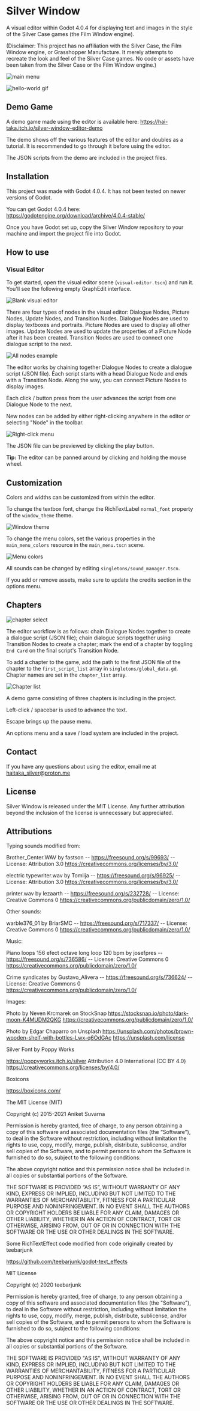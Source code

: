 # Silver Window

A visual editor within Godot 4.0.4 for displaying text and images in the style of the Silver Case games (the Film Window engine).

(Disclaimer: This project has no affiliation with the Silver Case, the Film Window engine, or Grasshopper Manufacture. It merely attempts to recreate the look and feel of the Silver Case games. No code or assets have been taken from the Silver Case or the Film Window engine.)

![main menu](screenshots/main-menu.gif)

![hello-world gif](screenshots/hello-world.gif)

## Demo Game

A demo game made using the editor is available here:
https://hai-taka.itch.io/silver-window-editor-demo

The demo shows off the various features of the editor and doubles as a tutorial. It is recommended to go through it before using the editor.

The JSON scripts from the demo are included in the project files.

## Installation

This project was made with Godot 4.0.4. It has not been tested on newer versions of Godot.

You can get Godot 4.0.4 here:
https://godotengine.org/download/archive/4.0.4-stable/

Once you have Godot set up, copy the Silver Window repository to your machine and import the project file into Godot.

## How to use

### Visual Editor

To get started, open the visual editor scene (`visual-editor.tscn`) and run it. You'll see the following empty GraphEdit interface.

![Blank visual editor](screenshots/visual-editor.png)

There are four types of nodes in the visual editor: Dialogue Nodes, Picture Nodes, Update Nodes, and Transition Nodes. Dialogue Nodes are used to display textboxes and portraits. Picture Nodes are used to display all other images. Update Nodes are used to update the properties of a Picture Node after it has been created. Transition Nodes are used to connect one dialogue script to the next. 

![All nodes example](screenshots/all-nodes.png)

The editor works by chaining together Dialogue Nodes to create a dialogue script (JSON file). Each script starts with a head Dialogue Node and ends with a Transition Node. Along the way, you can connect Picture Nodes to display images.

Each click / button press from the user advances the script from one Dialogue Node to the next.

New nodes can be added by either right-clicking anywhere in the editor or selecting "Node" in the toolbar.

![Right-click menu](screenshots/right-click-menu.png)

The JSON file can be previewed by clicking the play button.

**Tip:** The editor can be panned around by clicking and holding the mouse wheel.

## Customization

Colors and widths can  be customized from within the editor.

To change the textbox font, change the RichTextLabel `normal_font` property of the `window_theme` theme.

![Window theme](screenshots/textbox-font.png)

To change the menu colors, set the various properties in the `main_menu_colors` resource in the `main_menu.tscn` scene.

![Menu colors](screenshots/menu-colors.png)

All sounds can be changed by editing `singletons/sound_manager.tscn`.

If you add or remove assets, make sure to update the credits section in the options menu.

## Chapters

![chapter select](screenshots/chapter-select.png)

The editor workflow is as follows: chain Dialogue Nodes together to create a dialogue script (JSON file); chain dialogue scripts together using Transition Nodes to create a chapter; mark the end of a chapter by toggling `End Card` on the final script's Transition Node.

To add a chapter to the game, add the path to the first JSON file of the chapter to the `first_script_list` array in `singletons/global_data.gd`. Chapter names are set in the `chapter_list` array.

![Chapter list](screenshots/chapter-list.png)

A demo game consisting of three chapters is including in the project.

Left-click / spacebar is used to advance the text.

Escape brings up the pause menu.

An options menu and a save / load system are included in the project.

## Contact

If you have any questions about using the editor, email me at haitaka_silver@proton.me

## License

Silver Window is released under the MIT License. Any further attribution beyond the inclusion of the license is unnecessary but appreciated.

## Attributions

Typing sounds modified from:

Brother_Center.WAV by fastson -- https://freesound.org/s/99693/ -- License: Attribution 3.0
https://creativecommons.org/licenses/by/3.0/

electric typewriter.wav by Tomlija -- https://freesound.org/s/96925/ -- License: Attribution 3.0
https://creativecommons.org/licenses/by/3.0/

printer.wav by lezaarth -- https://freesound.org/s/232728/ -- License: Creative Commons 0
https://creativecommons.org/publicdomain/zero/1.0/


Other sounds:

warble376_01 by BriarSMC -- https://freesound.org/s/717337/ -- License: Creative Commons 0
https://creativecommons.org/publicdomain/zero/1.0/


Music:

Piano loops 156 efect octave long loop 120 bpm by josefpres -- https://freesound.org/s/736586/ -- License: Creative Commons 0
https://creativecommons.org/publicdomain/zero/1.0/

Crime syndicates by Gustavo_Alivera -- https://freesound.org/s/736624/ -- License: Creative Commons 0
https://creativecommons.org/publicdomain/zero/1.0/


Images:

Photo by Neven Krcmarek on StockSnap
https://stocksnap.io/photo/dark-moon-K4MUDM2QKG
https://creativecommons.org/publicdomain/zero/1.0/

Photo by Edgar Chaparro on Unsplash
https://unsplash.com/photos/brown-wooden-shelf-with-bottles-Lwx-q6OdGAc
https://unsplash.com/license


Silver Font by Poppy Works

https://poppyworks.itch.io/silver
Attribution 4.0 International (CC BY 4.0)
https://creativecommons.org/licenses/by/4.0/


Boxicons

https://boxicons.com/

The MIT License (MIT)

Copyright (c) 2015-2021 Aniket Suvarna

Permission is hereby granted, free of charge, to any person obtaining a copy of this software and associated documentation files (the “Software”), to deal in the Software without restriction, including without limitation the rights to use, copy, modify, merge, publish, distribute, sublicense, and/or sell copies of the Software, and to permit persons to whom the Software is furnished to do so, subject to the following conditions:

The above copyright notice and this permission notice shall be included in all copies or substantial portions of the Software.

THE SOFTWARE IS PROVIDED “AS IS”, WITHOUT WARRANTY OF ANY KIND, EXPRESS OR IMPLIED, INCLUDING BUT NOT LIMITED TO THE WARRANTIES OF MERCHANTABILITY, FITNESS FOR A PARTICULAR PURPOSE AND NONINFRINGEMENT. IN NO EVENT SHALL THE AUTHORS OR COPYRIGHT HOLDERS BE LIABLE FOR ANY CLAIM, DAMAGES OR OTHER LIABILITY, WHETHER IN AN ACTION OF CONTRACT, TORT OR OTHERWISE, ARISING FROM, OUT OF OR IN CONNECTION WITH THE SOFTWARE OR THE USE OR OTHER DEALINGS IN THE SOFTWARE.

Some RichTextEffect code modified from code originally created by teebarjunk

https://github.com/teebarjunk/godot-text_effects

MIT License

Copyright (c) 2020 teebarjunk

Permission is hereby granted, free of charge, to any person obtaining a copy
of this software and associated documentation files (the "Software"), to deal
in the Software without restriction, including without limitation the rights
to use, copy, modify, merge, publish, distribute, sublicense, and/or sell
copies of the Software, and to permit persons to whom the Software is
furnished to do so, subject to the following conditions:

The above copyright notice and this permission notice shall be included in all
copies or substantial portions of the Software.

THE SOFTWARE IS PROVIDED "AS IS", WITHOUT WARRANTY OF ANY KIND, EXPRESS OR
IMPLIED, INCLUDING BUT NOT LIMITED TO THE WARRANTIES OF MERCHANTABILITY,
FITNESS FOR A PARTICULAR PURPOSE AND NONINFRINGEMENT. IN NO EVENT SHALL THE
AUTHORS OR COPYRIGHT HOLDERS BE LIABLE FOR ANY CLAIM, DAMAGES OR OTHER
LIABILITY, WHETHER IN AN ACTION OF CONTRACT, TORT OR OTHERWISE, ARISING FROM,
OUT OF OR IN CONNECTION WITH THE SOFTWARE OR THE USE OR OTHER DEALINGS IN THE
SOFTWARE.
